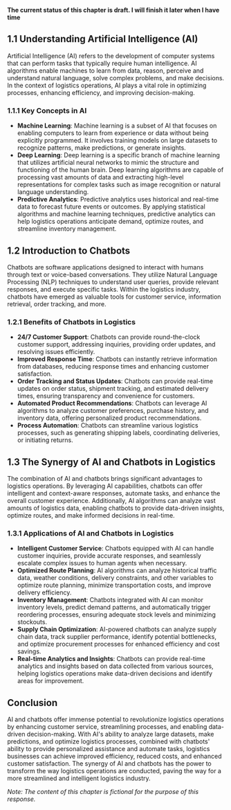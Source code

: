 **The current status of this chapter is draft. I will finish it later when I have time**

1.1 Understanding Artificial Intelligence (AI)
----------------------------------------------

Artificial Intelligence (AI) refers to the development of computer systems that can perform tasks that typically require human intelligence. AI algorithms enable machines to learn from data, reason, perceive and understand natural language, solve complex problems, and make decisions. In the context of logistics operations, AI plays a vital role in optimizing processes, enhancing efficiency, and improving decision-making.

### 1.1.1 Key Concepts in AI

* **Machine Learning**: Machine learning is a subset of AI that focuses on enabling computers to learn from experience or data without being explicitly programmed. It involves training models on large datasets to recognize patterns, make predictions, or generate insights.
* **Deep Learning**: Deep learning is a specific branch of machine learning that utilizes artificial neural networks to mimic the structure and functioning of the human brain. Deep learning algorithms are capable of processing vast amounts of data and extracting high-level representations for complex tasks such as image recognition or natural language understanding.
* **Predictive Analytics**: Predictive analytics uses historical and real-time data to forecast future events or outcomes. By applying statistical algorithms and machine learning techniques, predictive analytics can help logistics operations anticipate demand, optimize routes, and streamline inventory management.

1.2 Introduction to Chatbots
----------------------------

Chatbots are software applications designed to interact with humans through text or voice-based conversations. They utilize Natural Language Processing (NLP) techniques to understand user queries, provide relevant responses, and execute specific tasks. Within the logistics industry, chatbots have emerged as valuable tools for customer service, information retrieval, order tracking, and more.

### 1.2.1 Benefits of Chatbots in Logistics

* **24/7 Customer Support**: Chatbots can provide round-the-clock customer support, addressing inquiries, providing order updates, and resolving issues efficiently.
* **Improved Response Time**: Chatbots can instantly retrieve information from databases, reducing response times and enhancing customer satisfaction.
* **Order Tracking and Status Updates**: Chatbots can provide real-time updates on order status, shipment tracking, and estimated delivery times, ensuring transparency and convenience for customers.
* **Automated Product Recommendations**: Chatbots can leverage AI algorithms to analyze customer preferences, purchase history, and inventory data, offering personalized product recommendations.
* **Process Automation**: Chatbots can streamline various logistics processes, such as generating shipping labels, coordinating deliveries, or initiating returns.

1.3 The Synergy of AI and Chatbots in Logistics
-----------------------------------------------

The combination of AI and chatbots brings significant advantages to logistics operations. By leveraging AI capabilities, chatbots can offer intelligent and context-aware responses, automate tasks, and enhance the overall customer experience. Additionally, AI algorithms can analyze vast amounts of logistics data, enabling chatbots to provide data-driven insights, optimize routes, and make informed decisions in real-time.

### 1.3.1 Applications of AI and Chatbots in Logistics

* **Intelligent Customer Service**: Chatbots equipped with AI can handle customer inquiries, provide accurate responses, and seamlessly escalate complex issues to human agents when necessary.
* **Optimized Route Planning**: AI algorithms can analyze historical traffic data, weather conditions, delivery constraints, and other variables to optimize route planning, minimize transportation costs, and improve delivery efficiency.
* **Inventory Management**: Chatbots integrated with AI can monitor inventory levels, predict demand patterns, and automatically trigger reordering processes, ensuring adequate stock levels and minimizing stockouts.
* **Supply Chain Optimization**: AI-powered chatbots can analyze supply chain data, track supplier performance, identify potential bottlenecks, and optimize procurement processes for enhanced efficiency and cost savings.
* **Real-time Analytics and Insights**: Chatbots can provide real-time analytics and insights based on data collected from various sources, helping logistics operations make data-driven decisions and identify areas for improvement.

Conclusion
----------

AI and chatbots offer immense potential to revolutionize logistics operations by enhancing customer service, streamlining processes, and enabling data-driven decision-making. With AI's ability to analyze large datasets, make predictions, and optimize logistics processes, combined with chatbots' ability to provide personalized assistance and automate tasks, logistics businesses can achieve improved efficiency, reduced costs, and enhanced customer satisfaction. The synergy of AI and chatbots has the power to transform the way logistics operations are conducted, paving the way for a more streamlined and intelligent logistics industry.

*Note: The content of this chapter is fictional for the purpose of this response.*
